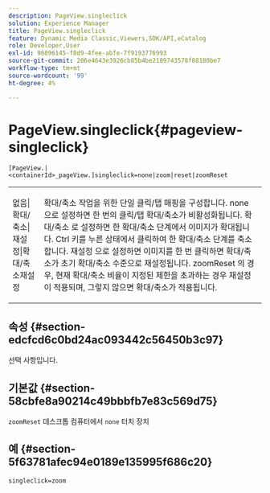 ```yaml
---
description: PageView.singleclick
solution: Experience Manager
title: PageView.singleclick
feature: Dynamic Media Classic,Viewers,SDK/API,eCatalog
role: Developer,User
exl-id: 96896145-f8d9-4fee-abfe-7f9193776993
source-git-commit: 206e4643e3926cb85b4be2189743578f88180be7
workflow-type: tm+mt
source-wordcount: '99'
ht-degree: 4%

---
```


# PageView.singleclick{#pageview-singleclick}

`[PageView.|<containerId>_pageView.]singleclick=none|zoom|reset|zoomReset`

<table id="table_5654736F216D4ABC9FC783F83E0BBA03"> 
 <tbody> 
  <tr> 
   <td colname="col1"> <p> <span class="codeph"> 없음|확대/축소|재설정|확대/축소재설정  </span> </p> </td> 
   <td colname="col2"> <p> 확대/축소 작업을 위한 단일 클릭/탭 매핑을 구성합니다. <span class="codeph"> none </span> 으로 설정하면 한 번의 클릭/탭 확대/축소가 비활성화됩니다. <span class="codeph"> 확대/축소 </span> 로 설정하면 한 확대/축소 단계에서 이미지가 확대됩니다. Ctrl 키를 누른 상태에서 클릭하여 한 확대/축소 단계를 축소합니다. <span class="codeph"> 재설정 </span>으로 설정하면 이미지를 한 번 클릭하면 확대/축소가 초기 확대/축소 수준으로 재설정됩니다. <span class="codeph"> zoomReset </span>의 경우, 현재 확대/축소 비율이 지정된 제한을 초과하는 경우 재설정이 적용되며, 그렇지 않으면 확대/축소가 적용됩니다. </p> </td> 
  </tr> 
 </tbody> 
</table>

## 속성 {#section-edcfcd6c0bd24ac093442c56450b3c97}

선택 사항입니다.

## 기본값 {#section-58cbfe8a90214c49bbbfb7e83c569d75}

`zoomReset` 데스크톱 컴퓨터에서  `none` 터치 장치

## 예 {#section-5f63781afec94e0189e135995f686c20}

`singleclick=zoom`
